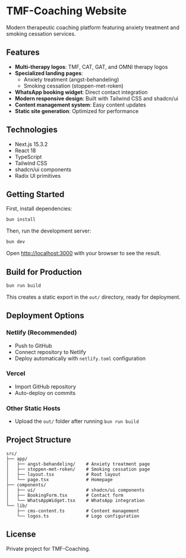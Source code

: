 # TMF-Coaching Website

Modern therapeutic coaching platform featuring anxiety treatment and smoking cessation services.

## Features

- **Multi-therapy logos**: TMF, CAT, GAT, and OMNI therapy logos
- **Specialized landing pages**:
  - Anxiety treatment (angst-behandeling)
  - Smoking cessation (stoppen-met-roken)
- **WhatsApp booking widget**: Direct contact integration
- **Modern responsive design**: Built with Tailwind CSS and shadcn/ui
- **Content management system**: Easy content updates
- **Static site generation**: Optimized for performance

## Technologies

- Next.js 15.3.2
- React 18
- TypeScript
- Tailwind CSS
- shadcn/ui components
- Radix UI primitives

## Getting Started

First, install dependencies:

```bash
bun install
```

Then, run the development server:

```bash
bun dev
```

Open [http://localhost:3000](http://localhost:3000) with your browser to see the result.

## Build for Production

```bash
bun run build
```

This creates a static export in the `out/` directory, ready for deployment.

## Deployment Options

### Netlify (Recommended)
- Push to GitHub
- Connect repository to Netlify
- Deploy automatically with `netlify.toml` configuration

### Vercel
- Import GitHub repository
- Auto-deploy on commits

### Other Static Hosts
- Upload the `out/` folder after running `bun run build`

## Project Structure

```
src/
├── app/
│   ├── angst-behandeling/    # Anxiety treatment page
│   ├── stoppen-met-roken/    # Smoking cessation page
│   ├── layout.tsx            # Root layout
│   └── page.tsx              # Homepage
├── components/
│   ├── ui/                   # shadcn/ui components
│   ├── BookingForm.tsx       # Contact form
│   └── WhatsAppWidget.tsx    # WhatsApp integration
└── lib/
    ├── cms-content.ts        # Content management
    └── logos.ts              # Logo configuration
```

## License

Private project for TMF-Coaching.
